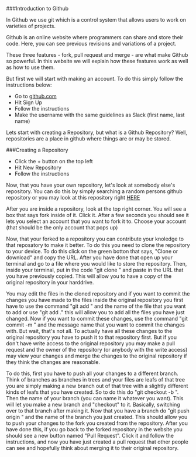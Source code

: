 ###Introduction to Github

In Github we use git which is a control system that allows users to work on varieties of projects.

Github is an online website where programmers can share and store their code. Here, you can see previous revisions and variations of a project.

These three features - fork, pull request and merge - are what make Github so powerful. In this website we will explain how these features work as well as how to use them.

But first we will start with making an account.
To do this simply follow the instructions below:

  * Go to [github.com](github.com)
  * Hit Sign Up
  * Follow the instructions
  * Make the username with the same guidelines as Slack (first name, last name)

Lets start with creating a Repository, but what is a Github Repository? Well, repositories are a place in github where things are or may be stored.  

###Creating a Repository

  * Click the + button on the top left
  * Hit New Repository
  * Follow the instructions

Now, that you have your own repository, let's look at somebody else's repository. You can do this by simply searching a random persons github repository or you may look at this repository right [HERE](https://github.com/araiyan/Own-Website)

After you are inside a repository, look at the top right corner. You will see a box that says fork inside of it.
Click it.
After a few seconds you should see it lets you select an account that you want to fork it to.
Choose your account (that should be the only account that pops up)

Now, that your forked to a repository you can contribute your knoledge to that reposatory to make it better. To do this you need to clone the repository to your device. To do this click on the green botton that says, "Clone or download" and copy the URL. After you have done that open up your terminal and go to a file where you would like to store the repository. Then, inside your terminal, put in the code "git clone " and paste in the URL that you have previously copied. This will allow you to have a copy of the original repository in your harddrive.

You may edit the files in the cloned repository and if you want to commit the changes you have made to the files inside the original repository you first have to use the command "git add " and the name of the file that you want to add or use "git add ." this will allow you to add all the files you have just changed. Now if you want to commit these changes, use the command "git commit -m " and the message name that you want to commit the changes with. But wait, that's not all. To actually have all these changes to the original repository you have to push it to that repository first. But if you don't have write access to the original repository you may make a pull request and the owner of the repository (or anybody with the write access) may view your changes and merge the changes to the original repository if they think the changes are reasonable.

To do this, first you have to push all your changes to a different branch. Think of branches as branches in trees and your files are leafs of that tree you are simply making a new branch out of that tree with a slightly different kinds of leafs that you have created. So to do this do "git checkout -b ". Then the name of your branch (you can name it whatever you want). This will let you make a new branch and "checkout" to it. Basically, switching over to that branch after making it. Now that you have a branch do "git push origin " and the name of the branch you just created. This should allow you to push your changes to the fork you created from the repository. After you have done this, if you go back to the forked repository in the website you should see a new button named "Pull Request". Click it and follow the instructions, and now you have just created a pull request that other people can see and hopefully think about merging it to their original repository.
